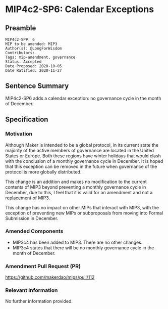 # MIP4c2-SP6: Calendar Exceptions

## Preamble

```
MIP4c2-SP#: 6
MIP to be amended: MIP3
Author(s): @LongForWisdom
Contributors:
Tags: mip-amendment, governance
Status: Accepted
Date Proposed: 2020-10-05
Date Ratified: 2020-11-27
```

## Sentence Summary

MIP4c2-SP6 adds a calendar exception: no governance cycle in the month of December.

## Specification
    
### Motivation

Although Maker is intended to be a global protocol, in its current state the majority of the active members of governance are located in the United States or Europe. Both these regions have winter holidays that would clash with the conclusion of a monthly governance cycle in December. It is hoped that this exception can be removed in the future when governance of the protocol is more globally distributed.

This change is an addition and makes no modification to the current contents of MIP3 beyond preventing a monthly governance cycle in December, due to this, I feel that it is valid for an amendment and not a replacement of MIP3.

This change has no impact on other MIPs that interact with MIP3, with the exception of preventing new MIPs or subproposals from moving into Formal Submission in December.

### Amended Components

- MIP3c4 has been added to MIP3. There are no other changes. 
- MIP3c4 states that there will be no monthly governance cycle in the month of December.

### Amendment Pull Request (PR)

https://github.com/makerdao/mips/pull/112

### Relevant Information

No further information provided.
